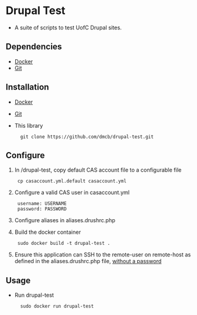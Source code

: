 # Drupal Test

* A suite of scripts to test UofC Drupal sites.

## Dependencies

* [Docker](https://www.docker.com)
* [Git](http://www.git-scm.com)

## Installation

* [Docker](https://docs.docker.com/installation/#installation)
* [Git](http://git-scm.com/downloads)	
* This library

		git clone https://github.com/dmcb/drupal-test.git


## Configure

1. In /drupal-test, copy default CAS account file to a configurable file

		cp casaccount.yml.default casaccount.yml

2. Configure a valid CAS user in casaccount.yml

		username: USERNAME
		password: PASSWORD

3. Configure aliases in aliases.drushrc.php

4. Build the docker container

		sudo docker build -t drupal-test .

5. Ensure this application can SSH to the remote-user on remote-host as defined in the aliases.drushrc.php file, [without a password](http://www.rebol.com/docs/ssh-auto-login.html)


## Usage

* Run drupal-test

		sudo docker run drupal-test